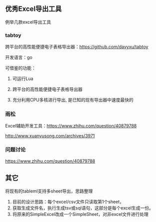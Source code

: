 ## 优秀Excel导出工具

例举几款excel导出工具

### tabtoy

跨平台的高性能便捷电子表格导出器：https://github.com/davyxu/tabtoy

开发语言：go

可借鉴的功能：

1. 可运行Lua


2. 跨平台的高性能便捷电子表格导出器


3. 充分利用CPU多核进行导出, 是已知的现有导出器中速度最快的

### 雨松

Excel辅助开发工具：https://www.zhihu.com/question/40879788

http://www.xuanyusong.com/archives/3971



### 问题讨论

https://www.zhihu.com/question/40879788

## 其它

将现有的tableml支持多sheet导出，思路整理

1. 目前的设计思路：每个excel/csv文件只读取第1个sheet，
2. 获取生成文件名，执行生成tsv或sql语句，这部分是每个excel生成一份。
3. 将原来的SimpleExcel改成一个SimpleSheet，对非excel文件进行处理